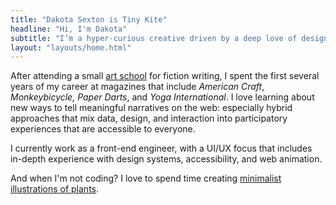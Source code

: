 ```yaml
---
title: "Dakota Sexton is Tiny Kite"
headline: "Hi, I'm Dakota"
subtitle: "I’m a hyper-curious creative driven by a deep love of design, technology, and storytelling."
layout: "layouts/home.html"
---
```


After attending a small [art school](https://www.colum.edu/) for fiction writing, I spent the first several years of my career at magazines that include _American Craft_, _Monkeybicycle,_ _Paper Darts_, and _Yoga International_. I love learning about new ways to tell meaningful narratives on the web: especially hybrid approaches that mix data, design, and interaction into participatory experiences that are accessible to everyone.

I currently work as a front-end engineer, with a UI/UX focus that includes in-depth experience with design systems, accessibility, and web animation.

And when I'm not coding? I love to spend time creating [minimalist illustrations of plants](https://www.instagram.com/tinykitelab/).
